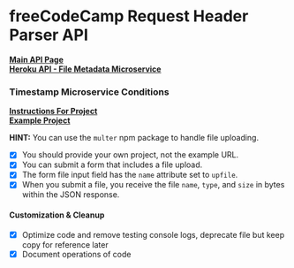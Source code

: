# freeCodeCamp Request Header Parser API

**[Main API Page](https://fcc-ms-api.herokuapp.com)**  
**[Heroku API - File Metadata Microservice](https://fcc-ms-api.herokuapp.com/api/fileanalyse/landing)**  

### Timestamp Microservice Conditions

**[Instructions For Project](https://www.freecodecamp.org/learn/back-end-development-and-apis/back-end-development-and-apis-projects/file-metadata-microservice)**  
**[Example Project](https://file-metadata-microservice.freecodecamp.rocks/)**  

**HINT:** You can use the `multer` npm package to handle file uploading.

- [x] You should provide your own project, not the example URL.
- [x] You can submit a form that includes a file upload.
- [x] The form file input field has the `name` attribute set to `upfile`.
- [x] When you submit a file, you receive the file `name`, `type`, and `size` in bytes within the JSON response.

#### Customization & Cleanup
- [x] Optimize code and remove testing console logs, deprecate file but keep copy for reference later
- [x] Document operations of code
